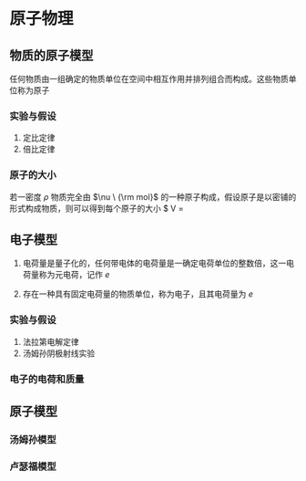 # 原子物理

## 物质的原子模型

任何物质由一组确定的物质单位在空间中相互作用并排列组合而构成。这些物质单位称为原子

### 实验与假设

1. 定比定律
2. 倍比定律

### 原子的大小

若一密度 $\rho$ 物质完全由 $\nu \ {\rm mol}$ 的一种原子构成，假设原子是以密铺的形式构成物质，则可以得到每个原子的大小 $ V = 

## 电子模型

1. 电荷量是量子化的，任何带电体的电荷量是一确定电荷单位的整数倍，这一电荷量称为元电荷，记作 $e$

2. 存在一种具有固定电荷量的物质单位，称为电子，且其电荷量为 $e$

### 实验与假设

1. 法拉第电解定律
2. 汤姆孙阴极射线实验

### 电子的电荷和质量

## 原子模型

### 汤姆孙模型

### 卢瑟福模型

